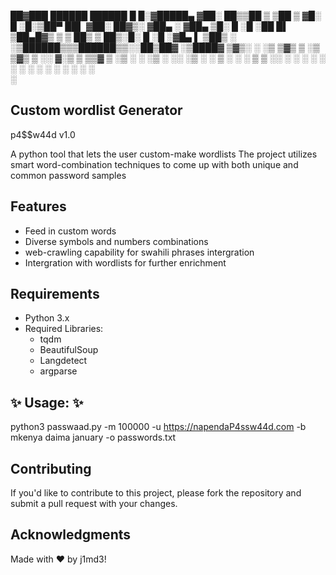      
   ██▓███    ██████   ██████  █     █░▓█████▄ 
▓██░  ██▒▒██    ▒ ▒██    ▒ ▓█░ █ ░█░▒██▀ ██▌
▓██░ ██▓▒░ ▓██▄   ░ ▓██▄   ▒█░ █ ░█ ░██   █▌
▒██▄█▓▒ ▒  ▒   ██▒  ▒   ██▒░█░ █ ░█ ░▓█▄   ▌
▒██▒ ░  ░▒██████▒▒▒██████▒▒░░██▒██▓ ░▒████▓ 
▒▓▒░ ░  ░▒ ▒▓▒ ▒ ░▒ ▒▓▒ ▒ ░░ ▓░▒ ▒   ▒▒▓  ▒ 
░▒ ░     ░ ░▒  ░ ░░ ░▒  ░ ░  ▒ ░ ░   ░ ▒  ▒ 
░░       ░  ░  ░  ░  ░  ░    ░   ░   ░ ░  ░ 
               ░        ░      ░       ░    
                                     ░      

               
## Custom wordlist Generator
p4$$w44d v1.0


A python tool that lets the user custom-make wordlists
The project utilizes smart word-combination techniques to come up with both unique and common password samples

## Features

- Feed in custom words
- Diverse symbols and numbers combinations
- web-crawling capability for swahili phrases intergration
- Intergration with wordlists for further enrichment

## Requirements

- Python 3.x
- Required Libraries:
   - tqdm
   - BeautifulSoup
   - Langdetect
   - argparse
  
## ✨ Usage: ✨

  python3 passwaad.py -m 100000 -u https://napendaP4ssw44d.com -b mkenya daima january -o passwords.txt


## Contributing

If you'd like to contribute to this project, please fork the repository and submit a pull request with your changes.

## Acknowledgments

Made with ❤️ by j1md3!


  
